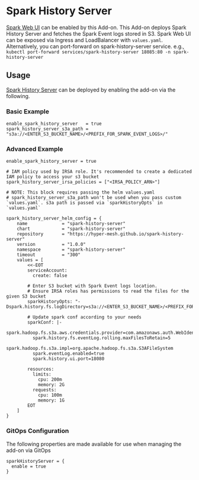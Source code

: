# Spark History Server

[Spark Web UI](https://spark.apache.org/docs/latest/web-ui.html#web-ui) can be enabled by this Add-on.
This Add-on deploys Spark History Server and fetches the Spark Event logs stored in S3. Spark Web UI can be exposed via Ingress and LoadBalancer with `values.yaml`.
Alternatively, you can port-forward on spark-history-server service. e.g.,  `kubectl port-forward services/spark-history-server 18085:80 -n spark-history-server`

## Usage

[Spark History Server](https://github.com/aws-ia/terraform-aws-eks-blueprints/tree/main/modules/kubernetes-addons/spark-k8s-operator) can be deployed by enabling the add-on via the following.

### Basic Example

```
enable_spark_history_server   = true
spark_history_server_s3a_path = "s3a://<ENTER_S3_BUCKET_NAME>/<PREFIX_FOR_SPARK_EVENT_LOGS>/"
```

### Advanced Example

```
enable_spark_history_server = true

# IAM policy used by IRSA role. It's recommended to create a dedicated IAM policy to access your s3 bucket
spark_history_server_irsa_policies = ["<IRSA_POLICY_ARN>"]

# NOTE: This block requires passing the helm values.yaml
# spark_history_server_s3a_path won't be used when you pass custom `values.yaml`. s3a path is passed via `sparkHistoryOpts` in `values.yaml`

spark_history_server_helm_config = {
    name             = "spark-history-server"
    chart            = "spark-history-server"
    repository       = "https://hyper-mesh.github.io/spark-history-server"
    version          = "1.0.0"
    namespace        = "spark-history-server"
    timeout          = "300"
    values = [
        <<-EOT
        serviceAccount:
          create: false

        # Enter S3 bucket with Spark Event logs location.
        # Ensure IRSA roles has permissions to read the files for the given S3 bucket
        sparkHistoryOpts: "-Dspark.history.fs.logDirectory=s3a://<ENTER_S3_BUCKET_NAME>/<PREFIX_FOR_SPARK_EVENT_LOGS>/"

        # Update spark conf according to your needs
        sparkConf: |-
          spark.hadoop.fs.s3a.aws.credentials.provider=com.amazonaws.auth.WebIdentityTokenCredentialsProvider
          spark.history.fs.eventLog.rolling.maxFilesToRetain=5
          spark.hadoop.fs.s3a.impl=org.apache.hadoop.fs.s3a.S3AFileSystem
          spark.eventLog.enabled=true
          spark.history.ui.port=18080

        resources:
          limits:
            cpu: 200m
            memory: 2G
          requests:
            cpu: 100m
            memory: 1G
        EOT
    ]
}
```

### GitOps Configuration

The following properties are made available for use when managing the add-on via GitOps

```
sparkHistoryServer = {
  enable = true
}
```
